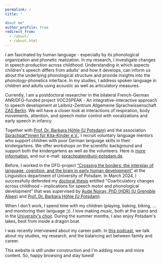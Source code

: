 ```yaml
---
permalink: /
title: "

About me"
author_profile: true
redirect_from: 
  - /about/
  - /about.html
---
```


I am fascinated by human language - especially by its phonological organization and phonetic realization. In my research, I investigate changes in speech production across childhood. Understanding in which aspects children's speech differs from adults' and how it develops, can inform us about the underlying phonological structure and provide insights into the phonology-phonetics interface. In my studies, I address spoken language in children and adults using acoustic as well as articulatory measures.

Currently, I am a postdoctoral researcher in the bilateral French-German ANR/DFG-funded project VOC2SPEAK - An integrative-interactive approach to speech development at Leibniz-Zentrum Allgemeine Sprachwissenschaft [ZAS Berlin](https://www.leibniz-zas.de/de/). We will have a closer look at interactions of respiration, body movements, attention, and speech motor control with vocalizations and early speech in infancy.

Together with [Prof. Dr. Barbara Höhle (U Potsdam)](https://www.uni-potsdam.de/de/ling/staff-list/barbara-hoehle) and the association [Sprachpat*innen für Kita-Kinder e.V.](https://sprachpaten.berlin/), I recruit voluntary language mentors who support children with poor German language skills in their kindergartens. We offer workshops on the scientific background and support both the kindergartens as well as the volunteers. Here is [more information](\files\Projektinfo-Sprachpatenschaft.pdf), and our e-mail: sprachpaten@uni-potsdam.de.

Before, I worked in the DFG-project [“Crossing the borders: the interplay of language, cognition, and the brain in early human development”](https://crossing-project.de/) at the Linguistics department of University of Potsdam.
In March 2024, I successfully defended my [doctoral thesis](https://doi.org/10.25932/publishup-63012) entitled "Coarticulatory changes across childhood – implications for speech motor and phonological development" that was supervised by [Aude Noiray, PhD (HDR) (U Grenoble Alpes)](https://noirayaude.wordpress.com/) and [Prof. Dr. Barbara Höhle (U Potsdam)](https://www.uni-potsdam.de/de/ling/staff-list/barbara-hoehle).

When I don't work, I spend time with my children (playing, baking, biking, ... and monitoring their language ;)). I love making music, both at the piano and in the [University's choir](https://www.uni-potsdam.de/de/chor-orchester/campus-cantabile-chor-der-universitaet-potsdam). During the summer months, I also enjoy Potsdam's lakes, best from inside a dragon boat.

I was recently interviewed about my career path. In [this podcast](https://open.spotify.com/episode/2UMVlBpafAJMX1MMwJn6uV), we talk about my studies, my research, and the balancing act between family and career.

This website is still under construction and I'm adding more and more content. So, happy browsing and stay tuned!
